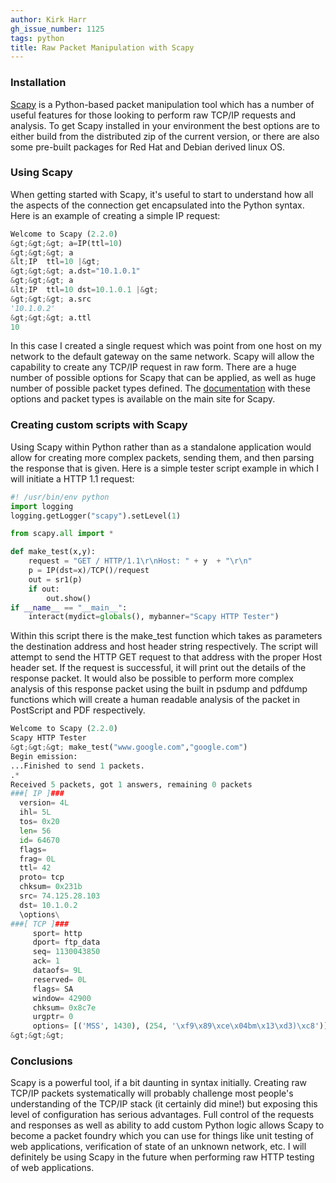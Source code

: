 ```yaml
---
author: Kirk Harr
gh_issue_number: 1125
tags: python
title: Raw Packet Manipulation with Scapy
---
```




### Installation

[Scapy](http://www.secdev.org/projects/scapy/) is a Python-based packet manipulation tool which has a number of useful features for those looking to perform raw TCP/IP requests and analysis. To get Scapy installed in your environment the best options are to either build from the distributed zip of the current version, or there are also some pre-built packages for Red Hat and Debian derived linux OS.

### Using Scapy

When getting started with Scapy, it's useful to start to understand how all the aspects of the connection get encapsulated into the Python syntax. Here is an example of creating a simple IP request:

```python
Welcome to Scapy (2.2.0)
&gt;&gt;&gt; a=IP(ttl=10)
&gt;&gt;&gt; a
&lt;IP  ttl=10 |&gt;
&gt;&gt;&gt; a.dst="10.1.0.1"
&gt;&gt;&gt; a
&lt;IP  ttl=10 dst=10.1.0.1 |&gt;
&gt;&gt;&gt; a.src
'10.1.0.2'
&gt;&gt;&gt; a.ttl
10
```

In this case I created a single request which was point from one host on my network to the default gateway on the same network. Scapy will allow the capability to create any TCP/IP request in raw form. There are a huge number of possible options for Scapy that can be applied, as well as huge number of possible packet types defined. The [documentation](http://www.secdev.org/projects/scapy/doc/) with these options and packet types is available on the main site for Scapy.

### Creating custom scripts with Scapy

Using Scapy within Python rather than as a standalone application would allow for creating more complex packets, sending them, and then parsing the response that is given. Here is a simple tester script example in which I will initiate a HTTP 1.1 request:

```python
#! /usr/bin/env python
import logging
logging.getLogger("scapy").setLevel(1)

from scapy.all import *

def make_test(x,y):
    request = "GET / HTTP/1.1\r\nHost: " + y  + "\r\n"
    p = IP(dst=x)/TCP()/request
    out = sr1(p)
    if out:
        out.show()
if __name__ == "__main__":
    interact(mydict=globals(), mybanner="Scapy HTTP Tester")
```

Within this script there is the make_test function which takes as parameters the destination address and host header string respectively. The script will attempt to send the HTTP GET request to that address with the proper Host header set. If the request is successful, it will print out the details of the response packet. It would also be possible to perform more complex analysis of this response packet using the built in psdump and pdfdump functions which will create a human readable analysis of the packet in PostScript and PDF respectively.

```python
Welcome to Scapy (2.2.0)
Scapy HTTP Tester
&gt;&gt;&gt; make_test("www.google.com","google.com")
Begin emission:
...Finished to send 1 packets.
.*
Received 5 packets, got 1 answers, remaining 0 packets
###[ IP ]###
  version= 4L
  ihl= 5L
  tos= 0x20
  len= 56
  id= 64670
  flags=
  frag= 0L
  ttl= 42
  proto= tcp
  chksum= 0x231b
  src= 74.125.28.103
  dst= 10.1.0.2
  \options\
###[ TCP ]###
     sport= http
     dport= ftp_data
     seq= 1130043850
     ack= 1
     dataofs= 9L
     reserved= 0L
     flags= SA
     window= 42900
     chksum= 0x8c7e
     urgptr= 0
     options= [('MSS', 1430), (254, '\xf9\x89\xce\x04bm\x13\xd3)\xc8')]
&gt;&gt;&gt;
```

### Conclusions

Scapy is a powerful tool, if a bit daunting in syntax initially. Creating raw TCP/IP packets systematically will probably challenge most people's understanding of the TCP/IP stack (it certainly did mine!) but exposing this level of configuration has serious advantages. Full control of the requests and responses as well as ability to add custom Python logic allows Scapy to become a packet foundry which you can use for things like unit testing of web applications, verification of state of an unknown network, etc. I will definitely be using Scapy in the future when performing raw HTTP testing of web applications.


